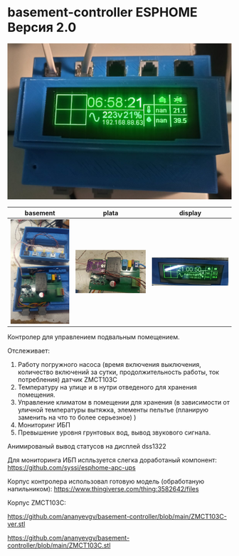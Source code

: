 

# basement-controller ESPHOME Версия 2.0

<img src="https://github.com/ananyevgv/basement-controller/blob/main/basement-v2.jpg">


| basement                                                  | plata                                                   | display                                    |
|------------------------------------------------------------|-----------------------------------------------------------|--------------------------------------------|
| ![basement](https://github.com/ananyevgv/basement-controller/blob/main/basement.jpg) | ![plata](https://github.com/ananyevgv/basement-controller/blob/main/plata.jpg) | ![display](https://github.com/ananyevgv/basement-controller/blob/main/display.jpg) |

Контролер для управлением подвальным помещением.

Отслеживает:
  1. Работу погружного насоса (время включения выключения, количество включений за сутки, продолжительность работы, ток потребления) датчик ZMCT103C
  2. Температуру на улице и в нутри отведеного для хранения помещения.
  3. Управление климатом в помещении для хранения (в зависимости от уличной температуры вытяжка, элементы пельтье (планирую заменить на что то более серьезное) )
  4. Мониторинг ИБП
  5. Превышение уровня грунтовых вод, вывод звукового сигнала.

Анимированый вывод статусов на дисплей dss1322

Для мониторинга ИБП испльзуется слегка доработаный компонент: 
https://github.com/syssi/esphome-apc-ups

Корпус контролера использовал готовую модель (обработаную напильником):
https://www.thingiverse.com/thing:3582642/files

Корпус ZMCT103C:

https://github.com/ananyevgv/basement-controller/blob/main/ZMCT103C-ver.stl

https://github.com/ananyevgv/basement-controller/blob/main/ZMCT103C.stl
